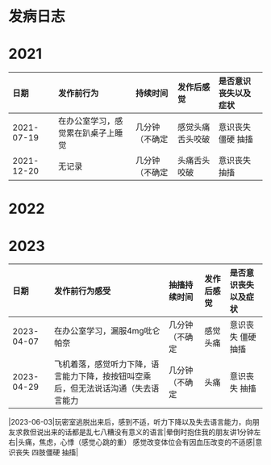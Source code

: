 # 发病日志
# 2021
| 日期 |  发作前行为| 持续时间 |发作后感觉  |是否意识丧失以及症状  |  
|:--|:--|:--|:--|:--|
| 2021-07-19| 在办公室学习，感觉累在趴桌子上睡觉 | 几分钟（不确定 | 感觉头痛舌头咬破 |意识丧失 僵硬 抽搐 | 
|2021-12-20|无记录|几分钟（不确定|头痛舌头咬破|意识丧失 抽搐|
# 2022
# 2023

| 日期 |  发作前行为感受| 抽搐持续时间 |发作后感觉  |是否意识丧失以及症状  |  
|:--|:--|:--|:--|:--|
| 2023-04-07| 在办公室学习，漏服4mg吡仑帕奈| 几分钟（不确定 | 感觉头痛 |意识丧失 僵硬 抽搐 | 
|2023-04-29|飞机着落，感觉听力下降，语言能力下降，按按钮叫空乘后，但无法说话沟通（失去语言能力|几分钟（不确定|头痛|意识丧失 抽搐|

|2023-06-03|玩密室逃脱出来后，感到不适，听力下降以及失去语言能力，向朋友求救但说出来的话都是乱七八糟没有意义的语言|晕倒时抱住我的朋友讲1分钟左右|头痛，焦虑，心悸（感觉心跳的重） 感觉改变体位会有因血压改变的不适感|意识丧失 四肢僵硬 抽搐|